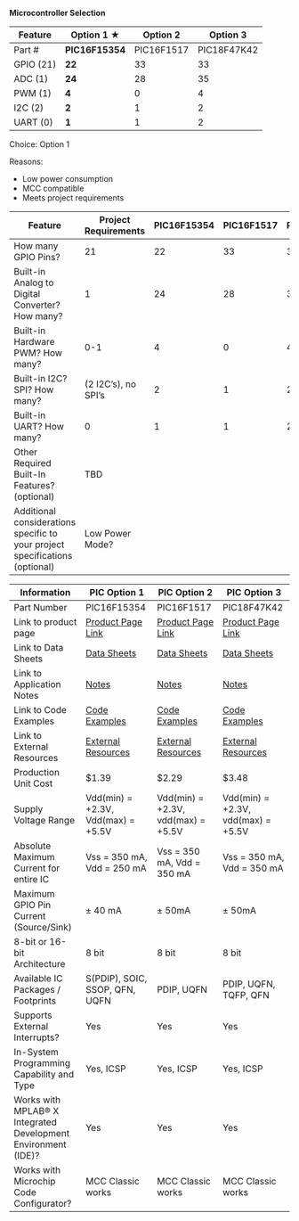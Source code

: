 **Microcontroller Selection**

| Feature | **Option 1** ★ | Option 2    | Option 3    |
|---------|----------------|-------------|-------------|
| Part #  | **PIC16F15354**| PIC16F1517  | PIC18F47K42 |
| GPIO (21)    | **22**         | 33          | 33          |
| ADC (1)    | **24**         | 28          | 35          |
| PWM (1)    | **4**          | 0           | 4           |
| I2C (2)     | **2**          | 1           | 2           |
| UART (0)    | **1**          | 1           | 2           |

Choice: Option 1

Reasons:

- Low power consumption
- MCC compatible
- Meets project requirements


| Feature                                          | Project Requirements | PIC16F15354 | PIC16F1517 | PIC18F47K42 |
|--------------------------------------------------|----------------------|-------------|------------|-------------|
| How many GPIO Pins?                              | 21                   | 22          | 33         | 33          |
| Built-in Analog to Digital Converter? How many?  | 1                    | 24          | 28         | 35          |
| Built-in Hardware PWM? How many?                 | 0-1                  | 4           | 0          | 4           |
| Built-in I2C? SPI? How many?                     | (2 I2C’s), no SPI’s  | 2           | 1          | 2           |
| Built-in UART? How many?                         | 0                    | 1           | 1          | 2           |
| Other Required Built-In Features? (optional)    | TBD                  |             |            |             |
| Additional considerations specific to your project specifications (optional) | Low Power Mode? |  |  |  |

| Information                                 | PIC Option 1     | PIC Option 2 | PIC Option 3 |
|---------------------------------------------|------------------|--------------|--------------|
| Part Number                                 | PIC16F15354      | PIC16F1517   | PIC18F47K42   |
| Link to product page                        | [Product Page Link](www.google.com) | [Product Page Link]() | [Product Page Link]() |
| Link to Data Sheets                         | [Data Sheets]()  | [Data Sheets]() | [Data Sheets]() |
| Link to Application Notes                   | [Notes]()        | [Notes]()    | [Notes]()    |
| Link to Code Examples                       | [Code Examples]()| [Code Examples]() | [Code Examples]() |
| Link to External Resources                  | [External Resources]() | [External Resources]() | [External Resources]() |
| Production Unit Cost                        | $1.39            | $2.29        | $3.48        |
| Supply Voltage Range                        | Vdd(min) = +2.3V, Vdd(max) = +5.5V | Vdd(min) = +2.3V, vdd(max) = +5.5V | Vdd(min) = +2.3V, vdd(max) = +5.5V |
| Absolute Maximum Current for entire IC      | Vss = 350 mA, Vdd = 250 mA | Vss = 350 mA, Vdd = 350 mA | Vss = 350 mA, Vdd = 350 mA |
| Maximum GPIO Pin Current (Source/Sink)      | ± 40 mA          | ± 50mA       | ± 50mA       |
| 8-bit or 16-bit Architecture                | 8 bit            | 8 bit        | 8 bit        |
| Available IC Packages / Footprints          | S(PDIP), SOIC, SSOP, QFN, UQFN | PDIP, UQFN | PDIP, UQFN, TQFP, QFN |
| Supports External Interrupts?               | Yes              | Yes          | Yes          |
| In-System Programming Capability and Type   | Yes, ICSP        | Yes, ICSP    | Yes, ICSP    |
| Works with MPLAB® X Integrated Development Environment (IDE)? | Yes | Yes | Yes |
| Works with Microchip Code Configurator?     | MCC Classic works | MCC Classic works | MCC Classic works |

